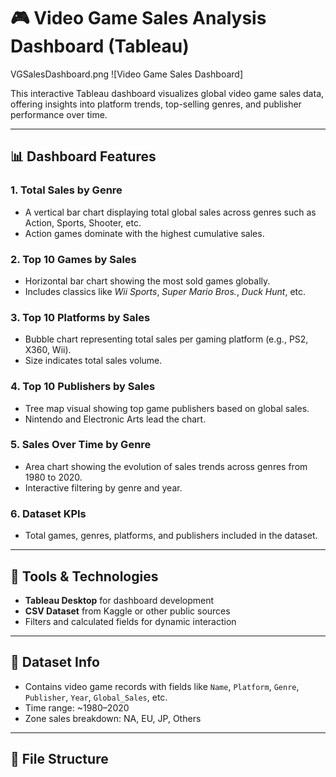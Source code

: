 # 🎮 Video Game Sales Analysis Dashboard (Tableau)

VGSalesDashboard.png
![Video Game Sales Dashboard]

This interactive Tableau dashboard visualizes global video game sales data, offering insights into platform trends, top-selling genres, and publisher performance over time.

---

## 📊 Dashboard Features

### 1. **Total Sales by Genre**
- A vertical bar chart displaying total global sales across genres such as Action, Sports, Shooter, etc.
- Action games dominate with the highest cumulative sales.

### 2. **Top 10 Games by Sales**
- Horizontal bar chart showing the most sold games globally.
- Includes classics like *Wii Sports*, *Super Mario Bros.*, *Duck Hunt*, etc.

### 3. **Top 10 Platforms by Sales**
- Bubble chart representing total sales per gaming platform (e.g., PS2, X360, Wii).
- Size indicates total sales volume.

### 4. **Top 10 Publishers by Sales**
- Tree map visual showing top game publishers based on global sales.
- Nintendo and Electronic Arts lead the chart.

### 5. **Sales Over Time by Genre**
- Area chart showing the evolution of sales trends across genres from 1980 to 2020.
- Interactive filtering by genre and year.

### 6. **Dataset KPIs**
- Total games, genres, platforms, and publishers included in the dataset.

---

## 🧰 Tools & Technologies

- **Tableau Desktop** for dashboard development
- **CSV Dataset** from Kaggle or other public sources
- Filters and calculated fields for dynamic interaction

---

## 📁 Dataset Info

- Contains video game records with fields like `Name`, `Platform`, `Genre`, `Publisher`, `Year`, `Global_Sales`, etc.
- Time range: ~1980–2020
- Zone sales breakdown: NA, EU, JP, Others

---

## 📂 File Structure

